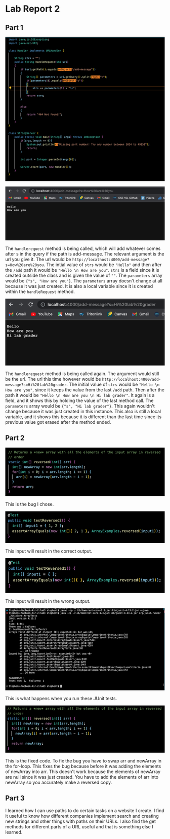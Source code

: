 # Lab Report 2

## Part 1

![Image](StringServer.png)

![Image](stringserverex1.png)

The `handlerequest` method is being called, which will add whatever comes after s in the query if the path is add-message. The relevant argument is the url you give it. The url would be `http://localhost:4000/add-message?s=How%20are%20you`.
The intial value of `strs` would be `"Hello"` and then after the `/add` path it would be `"Hello \n How are you"`. `strs` is a field since it is created outside the class and is given the value of `""`. The `parameters` array would be `{"s", "How are you"}`. The 
`parameters` array doesn't change at all because it was just created. It is also a local variable since it is created within the `handleRequest` method.

![Image](stringserverex2.png)

The `handlerequest` method is being called again. The argument would still be the url. The url this time however would be `http://localhost:4000/add-message?s=Hi%20lab%20grader`.
The initial value of `strs` would be `"Hello \n How are you"`, since it keeps the value from the last `/add` path. Then after the path it would be `"Hello \n How are you \n Hi lab grader"`. It again is a field, and it shows this by holding the value of the last method call. The `parameters` array would be 
`{"s", "Hi lab grader"}`. This again wouldn't change because it was just created in this instance. This also is still a local variable, and it shows this because it is different than the last time since its previous value got erased after the method ended.

## Part 2

![Image](arrayexamples.png)

This is the bug I chose.

![Image](failuretest.png)

This input will result in the correct output.

![Image](non-failuretest.png)

This input will result in the wrong output.

![Image](output.png)

This is what happens when you run these JUnit tests.

![Image](fixedarray.png)

This is the fixed code. To fix the bug you have to swap arr and newArray in the for-loop. This fixes the bug because before it was adding the elements of newArray into arr. This doesn't work because the elements of newArray are null since it was just created. You have to add the elements of arr into newArray so you accurately make a reversed copy.

## Part 3

I learned how I can use paths to do certain tasks on a website I create. I find it useful to know how different companies implement search and creating new strings and other things with paths on their URLs. I also find the get methods for different parts of a URL useful and that is something else I learned.
